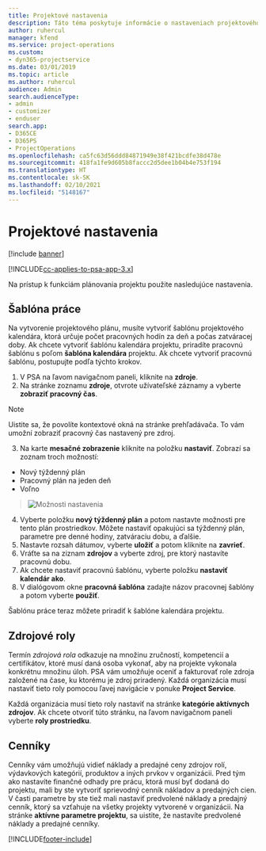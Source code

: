 ```yaml
---
title: Projektové nastavenia
description: Táto téma poskytuje informácie o nastaveniach projektového manažmentu.
author: ruhercul
manager: kfend
ms.service: project-operations
ms.custom:
- dyn365-projectservice
ms.date: 03/01/2019
ms.topic: article
ms.author: ruhercul
audience: Admin
search.audienceType:
- admin
- customizer
- enduser
search.app:
- D365CE
- D365PS
- ProjectOperations
ms.openlocfilehash: ca5fc63d56ddd84871949e38f421bcdfe38d478e
ms.sourcegitcommit: 418fa1fe9d605b8faccc2d5dee1b04b4e753f194
ms.translationtype: HT
ms.contentlocale: sk-SK
ms.lasthandoff: 02/10/2021
ms.locfileid: "5148167"
---
```

# <a name="project-settings"></a>Projektové nastavenia

[!include [banner](../includes/psa-now-project-operations.md)]

[!INCLUDE[cc-applies-to-psa-app-3.x](../includes/cc-applies-to-psa-app-3x.md)]

Na prístup k funkciám plánovania projektu použite nasledujúce nastavenia.

## <a name="work-template"></a>Šablóna práce

Na vytvorenie projektového plánu, musíte vytvoriť šablónu projektového kalendára, ktorá určuje počet pracovných hodín za deň a počas zatváracej doby. Ak chcete vytvoriť šablónu kalendára projektu, priradíte pracovnú šablónu s poľom **šablóna kalendára** projektu. Ak chcete vytvoriť pracovnú šablónu, postupujte podľa týchto krokov.

1. V PSA na ľavom navigačnom paneli, kliknite na **zdroje**. 
2. Na stránke zoznamu **zdroje**, otvrote užívateľské záznamy a vyberte **zobraziť pracovný čas**.

  > [!NOTE]
  > Uistite sa, že povolíte kontextové okná na stránke prehľadávača. To vám umožní zobraziť pracovný čas nastavený pre zdroj.
  
3. Na karte **mesačné zobrazenie** kliknite na položku **nastaviť**. Zobrazí sa zoznam troch možností: 

  - Nový týždenný plán
  - Pracovný plán na jeden deň
  - Voľno

> ![Možnosti nastavenia](media/project-13.png)

4. Vyberte položku **nový týždenný plán** a potom nastavte možnosti pre tento plán prostriedkov. Môžete nastaviť opakujúci sa týždenný plán, parametre pre denné hodiny, zatváraciu dobu, a ďalšie.
5. Nastavte rozsah dátumov, vyberte **uložiť** a potom kliknite na **zavrieť**. 
6. Vráťte sa na ziznam **zdrojov** a vyberte zdroj, pre ktorý nastavíte pracovnú dobu. 
7. Ak chcete nastaviť pracovnú šablónu, vyberte položku **nastaviť kalendár ako**. 
8. V dialógovom okne **pracovná šablóna** zadajte názov pracovnej šablóny a potom vyberte **použiť**. 

Šablónu práce teraz môžete priradiť k šablóne kalendára projektu.

## <a name="resource-roles"></a>Zdrojové roly

Termín *zdrojová rola* odkazuje na množinu zručností, kompetencií a certifikátov, ktoré musí daná osoba vykonať, aby na projekte vykonala konkrétnu množinu úloh. PSA vám umožňuje oceniť a fakturovať role zdroja založené na čase, ku ktorému je zdroj priradený. Každá organizácia musí nastaviť tieto roly pomocou ľavej navigácie v ponuke **Project Service**.

Každá organizácia musí tieto roly nastaviť na stránke **kategórie aktívnych zdrojov**. Ak chcete otvoriť túto stránku, na ľavom navigačnom paneli vyberte **roly prostriedku**.

## <a name="price-lists"></a>Cenníky

Cenníky vám umožňujú vidieť náklady a predajné ceny zdrojov rolí, výdavkových kategórií, produktov a iných prvkov v organizácii. Pred tým ako nastavíte finančné odhady pre prácu, ktorá musí byť dodaná do projektu, mali by ste vytvoriť sprievodný cenník nákladov a predajných cien. V časti parametre by ste tiež mali nastaviť predvolené náklady a predajný cenník, ktorý sa vzťahuje na všetky projekty vytvorené v organizácii. Na stránke **aktívne parametre projektu**, sa uistite, že nastavíte predvolené náklady a predajné cenníky.


[!INCLUDE[footer-include](../includes/footer-banner.md)]